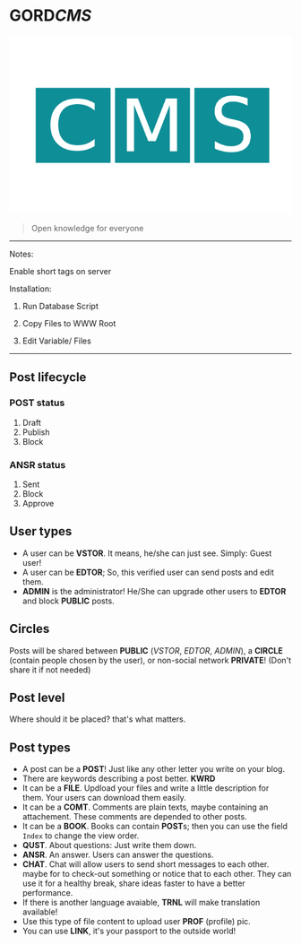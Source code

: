 # **GORD*CMS***
![](variable/logo.svg)
> Open knowledge for everyone

------------

Notes:

Enable short tags on server

Installation:

1. Run Database Script

2. Copy Files to WWW Root

3. Edit Variable/ Files

------------

## Post lifecycle
### POST status
1. Draft
2. Publish
3. Block
### ANSR status
1. Sent
2. Block
3. Approve

## User types
- A user can be **VSTOR**. It means, he/she can just see. Simply: Guest user!
- A user can be **EDTOR**; So, this verified user can send posts and edit them.
- **ADMIN** is the administrator! He/She can upgrade other users to **EDTOR** and block **PUBLIC** posts.

## Circles
Posts will be shared between **PUBLIC** (*VSTOR*, *EDTOR*, *ADMIN*), a **CIRCLE** (contain people chosen by the user), or non-social network **PRIVATE**! (Don't share it if not needed)

## Post level
Where should it be placed? that's what matters.

## Post types
- A post can be a **POST**! Just like any other letter you write on your blog.
- There are keywords describing a post better. **KWRD**
- It can be a **FILE**. Updload your files and write a little description for them. Your users can download them easily.
- It can be a **COMT**. Comments are plain texts, maybe containing an attachement. These comments are depended to other posts.
- It can be a **BOOK**. Books can contain **POST**s; then you can use the field `Index` to change the view order.
- **QUST**. About questions: Just write them down.
- **ANSR**. An answer. Users can answer the questions.
- **CHAT**. Chat will allow users to send short messages to each other. maybe for to check-out something or notice that to each other. They can use it for a healthy break, share ideas faster to have a better performance.
- If there is another language avaiable, **TRNL** will make translation available!
- Use this type of file content to upload user **PROF** (profile) pic.
- You can use **LINK**, it's your passport to the outside world!